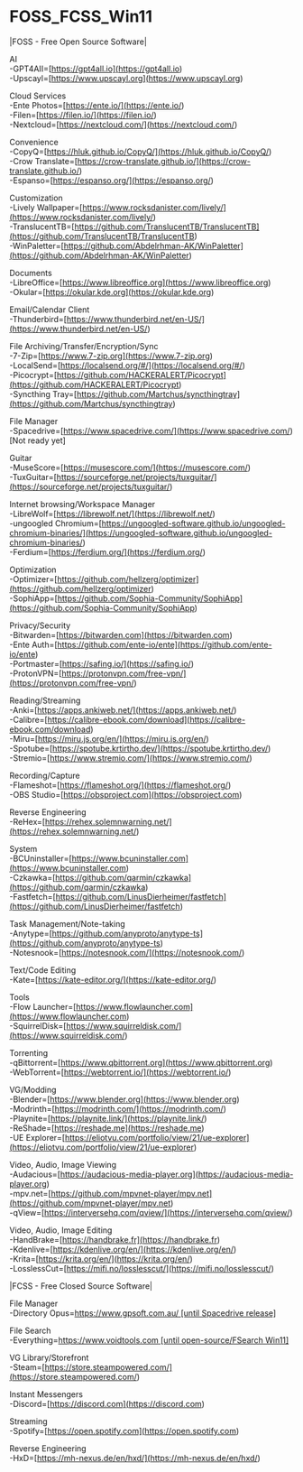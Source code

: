 # FOSS_FCSS_Win11

\|FOSS - Free Open Source Software\|  
  
AI  
\-GPT4AII=[https://gpt4all.io](<https://gpt4all.io>)  
\-Upscayl=[https://www.upscayl.org](<https://www.upscayl.org>)  
  
Cloud Services  
\-Ente Photos=[https://ente.io/](<https://ente.io/>)  
\-Filen=[https://filen.io/](<https://filen.io/>)  
\-Nextcloud=[https://nextcloud.com/](<https://nextcloud.com/>)  
  
Convenience  
\-CopyQ=[https://hluk.github.io/CopyQ/](<https://hluk.github.io/CopyQ/>)  
\-Crow Translate=[https://crow-translate.github.io/](<https://crow-translate.github.io/>)  
\-Espanso=[https://espanso.org/](<https://espanso.org/>)  
  
Customization  
\-Lively Wallpaper=[https://www.rocksdanister.com/lively/](<https://www.rocksdanister.com/lively/>)  
\-TranslucentTB=[https://github.com/TranslucentTB/TranslucentTB](<https://github.com/TranslucentTB/TranslucentTB>)  
\-WinPaletter=[https://github.com/Abdelrhman-AK/WinPaletter](<https://github.com/Abdelrhman-AK/WinPaletter>)  
  
Documents  
\-LibreOffice=[https://www.libreoffice.org](<https://www.libreoffice.org>)  
\-Okular=[https://okular.kde.org](<https://okular.kde.org>)  
  
Email/Calendar Client  
\-Thunderbird=[https://www.thunderbird.net/en-US/](<https://www.thunderbird.net/en-US/>)  
  
File Archiving/Transfer/Encryption/Sync  
\-7-Zip=[https://www.7-zip.org](<https://www.7-zip.org>)  
\-LocalSend=[https://localsend.org/#/](<https://localsend.org/#/>)  
\-Picocrypt=[https://github.com/HACKERALERT/Picocrypt](<https://github.com/HACKERALERT/Picocrypt>)  
\-Syncthing Tray=[https://github.com/Martchus/syncthingtray](<https://github.com/Martchus/syncthingtray>)  
  
File Manager  
\-Spacedrive=[https://www.spacedrive.com/](<https://www.spacedrive.com/>) [Not ready yet]  
  
Guitar  
\-MuseScore=[https://musescore.com/](<https://musescore.com/>)  
\-TuxGuitar=[https://sourceforge.net/projects/tuxguitar/](<https://sourceforge.net/projects/tuxguitar/>)  
  
Internet browsing/Workspace Manager  
\-LibreWolf=[https://librewolf.net/](<https://librewolf.net/>)  
\-ungoogled Chromium=[https://ungoogled-software.github.io/ungoogled-chromium-binaries/](<https://ungoogled-software.github.io/ungoogled-chromium-binaries/>)  
\-Ferdium=[https://ferdium.org/](<https://ferdium.org/>)  
  
Optimization  
\-Optimizer=[https://github.com/hellzerg/optimizer](<https://github.com/hellzerg/optimizer>)  
\-SophiApp=[https://github.com/Sophia-Community/SophiApp](<https://github.com/Sophia-Community/SophiApp>)  
  
Privacy/Security  
\-Bitwarden=[https://bitwarden.com](<https://bitwarden.com>)  
\-Ente Auth=[https://github.com/ente-io/ente](<https://github.com/ente-io/ente>)  
\-Portmaster=[https://safing.io/](<https://safing.io/>)  
\-ProtonVPN=[https://protonvpn.com/free-vpn/](<https://protonvpn.com/free-vpn/>)  
  
Reading/Streaming  
\-Anki=[https://apps.ankiweb.net/](<https://apps.ankiweb.net/>)  
\-Calibre=[https://calibre-ebook.com/download](<https://calibre-ebook.com/download>)  
\-Miru=[https://miru.js.org/en/](<https://miru.js.org/en/>)  
\-Spotube=[https://spotube.krtirtho.dev/](<https://spotube.krtirtho.dev/>)  
\-Stremio=[https://www.stremio.com/](<https://www.stremio.com/>)  
  
Recording/Capture  
\-Flameshot=[https://flameshot.org/](<https://flameshot.org/>)  
\-OBS Studio=[https://obsproject.com](<https://obsproject.com>)  
  
Reverse Engineering  
\-ReHex=[https://rehex.solemnwarning.net/](<https://rehex.solemnwarning.net/>)  
  
System  
\-BCUninstaller=[https://www.bcuninstaller.com](<https://www.bcuninstaller.com>)  
\-Czkawka=[https://github.com/qarmin/czkawka](<https://github.com/qarmin/czkawka>)  
\-Fastfetch=[https://github.com/LinusDierheimer/fastfetch](<https://github.com/LinusDierheimer/fastfetch>)  
  
Task Management/Note-taking  
\-Anytype=[https://github.com/anyproto/anytype-ts](<https://github.com/anyproto/anytype-ts>)  
\-Notesnook=[https://notesnook.com/](<https://notesnook.com/>)  
  
Text/Code Editing  
\-Kate=[https://kate-editor.org/](<https://kate-editor.org/>)  
  
Tools  
\-Flow Launcher=[https://www.flowlauncher.com](<https://www.flowlauncher.com>)  
\-SquirrelDisk=[https://www.squirreldisk.com/](<https://www.squirreldisk.com/>)  
  
Torrenting  
\-qBittorrent=[https://www.qbittorrent.org](<https://www.qbittorrent.org>)  
\-WebTorrent=[https://webtorrent.io/](<https://webtorrent.io/>)  
  
VG/Modding  
\-Blender=[https://www.blender.org](<https://www.blender.org>)  
\-Modrinth=[https://modrinth.com/](<https://modrinth.com/>)  
\-Playnite=[https://playnite.link/](<https://playnite.link/>)  
\-ReShade=[https://reshade.me](<https://reshade.me>)  
\-UE Explorer=[https://eliotvu.com/portfolio/view/21/ue-explorer](<https://eliotvu.com/portfolio/view/21/ue-explorer>)  
  
Video, Audio, Image Viewing  
\-Audacious=[https://audacious-media-player.org](<https://audacious-media-player.org>)  
\-mpv.net=[https://github.com/mpvnet-player/mpv.net](<https://github.com/mpvnet-player/mpv.net>)  
\-qView=[https://interversehq.com/qview/](<https://interversehq.com/qview/>)  
  
Video, Audio, Image Editing  
\-HandBrake=[https://handbrake.fr](<https://handbrake.fr>)  
\-Kdenlive=[https://kdenlive.org/en/](<https://kdenlive.org/en/>)  
\-Krita=[https://krita.org/en/](<https://krita.org/en/>)  
\-LosslessCut=[https://mifi.no/losslesscut/](<https://mifi.no/losslesscut/>)  
  
\|FCSS - Free Closed Source Software\|  
  
File Manager  
\-Directory Opus=[https://www.gpsoft.com.au/ [until Spacedrive release]](<https://www.gpsoft.com.au/>)

File Search  
\-Everything=[https://www.voidtools.com [until open-source/FSearch Win11]](<https://www.voidtools.com>)

VG Library/Storefront  
\-Steam=[https://store.steampowered.com/](<https://store.steampowered.com/>)

Instant Messengers  
\-Discord=[https://discord.com](<https://discord.com>)

Streaming  
\-Spotify=[https://open.spotify.com](<https://open.spotify.com>)  
  
Reverse Engineering  
\-HxD=[https://mh-nexus.de/en/hxd/](<https://mh-nexus.de/en/hxd/>)  
  


